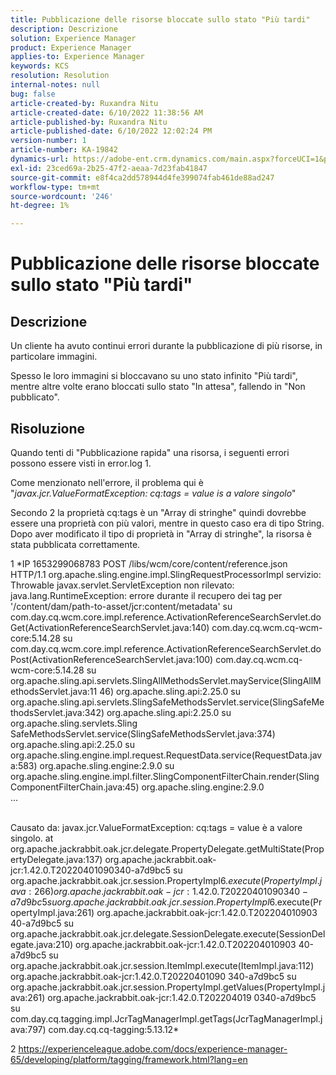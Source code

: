 ```yaml
---
title: Pubblicazione delle risorse bloccate sullo stato "Più tardi"
description: Descrizione
solution: Experience Manager
product: Experience Manager
applies-to: Experience Manager
keywords: KCS
resolution: Resolution
internal-notes: null
bug: false
article-created-by: Ruxandra Nitu
article-created-date: 6/10/2022 11:38:56 AM
article-published-by: Ruxandra Nitu
article-published-date: 6/10/2022 12:02:24 PM
version-number: 1
article-number: KA-19842
dynamics-url: https://adobe-ent.crm.dynamics.com/main.aspx?forceUCI=1&pagetype=entityrecord&etn=knowledgearticle&id=077ca5e4-b1e8-ec11-bb3c-000d3a3b17fa
exl-id: 23ced69a-2b25-47f2-aeaa-7d23fab41847
source-git-commit: e8f4ca2dd578944d4fe399074fab461de88ad247
workflow-type: tm+mt
source-wordcount: '246'
ht-degree: 1%

---
```


# Pubblicazione delle risorse bloccate sullo stato &quot;Più tardi&quot;

## Descrizione


Un cliente ha avuto continui errori durante la pubblicazione di più risorse, in particolare immagini.

Spesso le loro immagini si bloccavano su uno stato infinito &quot;Più tardi&quot;, mentre altre volte erano bloccati sullo stato &quot;In attesa&quot;, fallendo in &quot;Non pubblicato&quot;.




## Risoluzione


Quando tenti di &quot;Pubblicazione rapida&quot; una risorsa, i seguenti errori possono essere visti in error.log 1.

Come menzionato nell&#39;errore, il problema qui è &quot;*javax.jcr.ValueFormatException: cq:tags = value is a valore singolo*&quot;

Secondo 2 la proprietà cq:tags è un &quot;Array di stringhe&quot; quindi dovrebbe essere una proprietà con più valori, mentre in questo caso era di tipo String.
Dopo aver modificato il tipo di proprietà in &quot;Array di stringhe&quot;, la risorsa è stata pubblicata correttamente.







1 *IP 1653299068783 POST /libs/wcm/core/content/reference.json HTTP/1.1 org.apache.sling.engine.impl.SlingRequestProcessorImpl servizio: Throwable javax.servlet.ServletException non rilevato: java.lang.RuntimeException: errore durante il recupero dei tag per &#39;/content/dam/path-to-asset/jcr:content/metadata&#39; su com.day.cq.wcm.core.impl.reference.ActivationReferenceSearchServlet.doGet(ActivationReferenceSearchServlet.java:140) com.day.cq.wcm.cq-wcm-core:5.14.28 su com.day.cq.wcm.core.impl.reference.ActivationReferenceSearchServlet.doPost(ActivationReferenceSearchServlet.java:100) com.day.cq.wcm.cq-wcm-core:5.14.28 su org.apache.sling.api.servlets.SlingAllMethodsServlet.mayService(SlingAllMethodsServlet.java:11 46) org.apache.sling.api:2.25.0 su org.apache.sling.api.servlets.SlingSafeMethodsServlet.service(SlingSafeMethodsServlet.java:342) org.apache.sling.api:2.25.0 su org.apache.sling.servlets.Sling SafeMethodsServlet.service(SlingSafeMethodsServlet.java:374) org.apache.sling.api:2.25.0 su org.apache.sling.engine.impl.request.RequestData.service(RequestData.java:583) org.apache.sling.engine:2.9.0 su org.apache.sling.engine.impl.filter.SlingComponentFilterChain.render(SlingComponentFilterChain.java:45) org.apache.sling.engine:2.9.0
<br>...

<br>Causato da: javax.jcr.ValueFormatException: cq:tags = value è a valore singolo. at org.apache.jackrabbit.oak.jcr.delegate.PropertyDelegate.getMultiState(PropertyDelegate.java:137) org.apache.jackrabbit.oak-jcr:1.42.0.T20220401090340-a7d9bc5 su org.apache.jackrabbit.oak.jcr.session.PropertyImpl$6.execute(PropertyImpl.java:266) org.apache.jackrabbit.oak-jcr:1.42.0.T20220401090340-a7d9bc5 su org.apache.jackrabbit.oak.jcr.session.PropertyImpl$6.execute(PropertyImpl.java:261) org.apache.jackrabbit.oak-jcr:1.42.0.T202204010903 40-a7d9bc5 su org.apache.jackrabbit.oak.jcr.delegate.SessionDelegate.execute(SessionDelegate.java:210) org.apache.jackrabbit.oak-jcr:1.42.0.T202204010903 40-a7d9bc5 su org.apache.jackrabbit.oak.jcr.session.ItemImpl.execute(ItemImpl.java:112) org.apache.jackrabbit.oak-jcr:1.42.0.T20220401090 340-a7d9bc5 su org.apache.jackrabbit.oak.jcr.session.PropertyImpl.getValues(PropertyImpl.java:261) org.apache.jackrabbit.oak-jcr:1.42.0.T202204019 0340-a7d9bc5 su com.day.cq.tagging.impl.JcrTagManagerImpl.getTags(JcrTagManagerImpl.java:797) com.day.cq.cq-tagging:5.13.12*

2 https://experienceleague.adobe.com/docs/experience-manager-65/developing/platform/tagging/framework.html?lang=en
